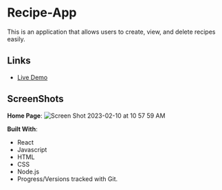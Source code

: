 # Recipe-App

This is an application that allows users to create, view, and delete recipes easily.

## Links 
+ [Live Demo](https://clay0277.github.io/Recipe-App/)

## ScreenShots 

**Home Page**: ![Screen Shot 2023-02-10 at 10 57 59 AM](https://user-images.githubusercontent.com/111237794/218137363-5ef9d376-1a3a-4a2c-acc7-f6745ae1ca39.png)

**Built With**:
+ React
+ Javascript
+ HTML
+ CSS
+ Node.js
+ Progress/Versions tracked with Git. 


